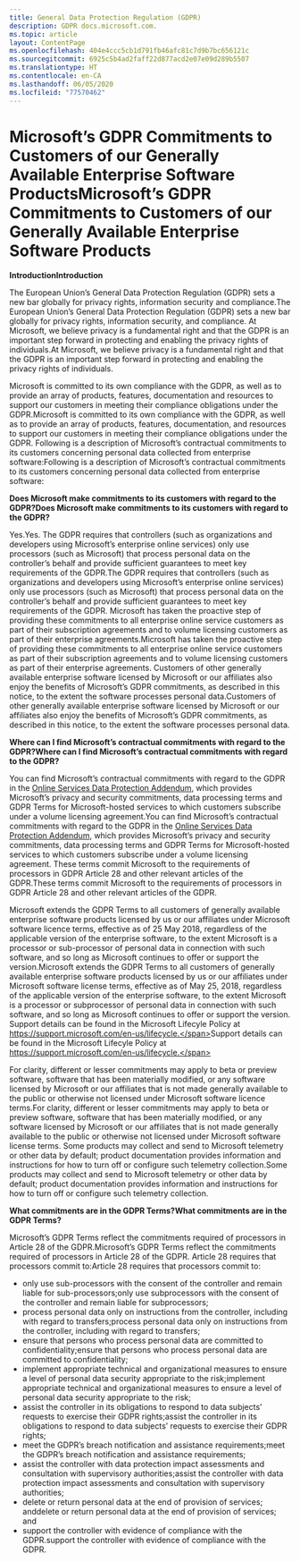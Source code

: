 ```yaml
---
title: General Data Protection Regulation (GDPR)
description: GDPR docs.microsoft.com.
ms.topic: article
layout: ContentPage
ms.openlocfilehash: 404e4ccc5cb1d791fb46afc81c7d9b7bc656121c
ms.sourcegitcommit: 6925c5b4ad2faff22d877acd2e07e09d289b5507
ms.translationtype: HT
ms.contentlocale: en-CA
ms.lasthandoff: 06/05/2020
ms.locfileid: "77570462"
---
```

# <a name="microsofts-gdpr-commitments-to-customers-of-our-generally-available-enterprise-software-products"></a><span data-ttu-id="7404a-103">Microsoft’s GDPR Commitments to Customers of our Generally Available Enterprise Software Products</span><span class="sxs-lookup"><span data-stu-id="7404a-103">Microsoft’s GDPR Commitments to Customers of our Generally Available Enterprise Software Products</span></span>

<span data-ttu-id="7404a-104">**Introduction**</span><span class="sxs-lookup"><span data-stu-id="7404a-104">**Introduction**</span></span>

<span data-ttu-id="7404a-105">The European Union’s General Data Protection Regulation (GDPR) sets a new bar globally for privacy rights, information security and compliance.</span><span class="sxs-lookup"><span data-stu-id="7404a-105">The European Union’s General Data Protection Regulation (GDPR) sets a new bar globally for privacy rights, information security, and compliance.</span></span> <span data-ttu-id="7404a-106">At Microsoft, we believe privacy is a fundamental right and that the GDPR is an important step forward in protecting and enabling the privacy rights of individuals.</span><span class="sxs-lookup"><span data-stu-id="7404a-106">At Microsoft, we believe privacy is a fundamental right and that the GDPR is an important step forward in protecting and enabling the privacy rights of individuals.</span></span>     

<span data-ttu-id="7404a-107">Microsoft is committed to its own compliance with the GDPR, as well as to provide an array of products, features, documentation and resources to support our customers in meeting their compliance obligations under the GDPR.</span><span class="sxs-lookup"><span data-stu-id="7404a-107">Microsoft is committed to its own compliance with the GDPR, as well as to provide an array of products, features, documentation, and resources to support our customers in meeting their compliance obligations under the GDPR.</span></span> <span data-ttu-id="7404a-108">Following is a description of Microsoft’s contractual commitments to its customers concerning personal data collected from enterprise software:</span><span class="sxs-lookup"><span data-stu-id="7404a-108">Following is a description of Microsoft’s contractual commitments to its customers concerning personal data collected from enterprise software:</span></span>

<span data-ttu-id="7404a-109">**Does Microsoft make commitments to its customers with regard to the GDPR?**</span><span class="sxs-lookup"><span data-stu-id="7404a-109">**Does Microsoft make commitments to its customers with regard to the GDPR?**</span></span>

<span data-ttu-id="7404a-110">Yes.</span><span class="sxs-lookup"><span data-stu-id="7404a-110">Yes.</span></span> <span data-ttu-id="7404a-111">The GDPR requires that controllers (such as organizations and developers using Microsoft’s enterprise online services) only use processors (such as Microsoft) that process personal data on the controller’s behalf and provide sufficient guarantees to meet key requirements of the GDPR.</span><span class="sxs-lookup"><span data-stu-id="7404a-111">The GDPR requires that controllers (such as organizations and developers using Microsoft’s enterprise online services) only use processors (such as Microsoft) that process personal data on the controller’s behalf and provide sufficient guarantees to meet key requirements of the GDPR.</span></span> <span data-ttu-id="7404a-112">Microsoft has taken the proactive step of providing these commitments to all enterprise online service customers as part of their subscription agreements and to volume licensing customers as part of their enterprise agreements.</span><span class="sxs-lookup"><span data-stu-id="7404a-112">Microsoft has taken the proactive step of providing these commitments to all enterprise online service customers as part of their subscription agreements and to volume licensing customers as part of their enterprise agreements.</span></span> <span data-ttu-id="7404a-113">Customers of other generally available enterprise software licensed by Microsoft or our affiliates also enjoy the benefits of Microsoft’s GDPR commitments, as described in this notice, to the extent the software processes personal data.</span><span class="sxs-lookup"><span data-stu-id="7404a-113">Customers of other generally available enterprise software licensed by Microsoft or our affiliates also enjoy the benefits of Microsoft’s GDPR commitments, as described in this notice, to the extent the software processes personal data.</span></span>

<span data-ttu-id="7404a-114">**Where can I find Microsoft’s contractual commitments with regard to the GDPR?**</span><span class="sxs-lookup"><span data-stu-id="7404a-114">**Where can I find Microsoft’s contractual commitments with regard to the GDPR?**</span></span>

<span data-ttu-id="7404a-115">You can find Microsoft’s contractual commitments with regard to the GDPR in the [Online Services Data Protection Addendum](https://www.microsoftvolumelicensing.com/DocumentSearch.aspx?Mode=2&Keyword=DPA), which provides Microsoft’s privacy and security commitments, data processing terms and GDPR Terms for Microsoft-hosted services to which customers subscribe under a volume licensing agreement.</span><span class="sxs-lookup"><span data-stu-id="7404a-115">You can find Microsoft’s contractual commitments with regard to the GDPR in the [Online Services Data Protection Addendum](https://www.microsoftvolumelicensing.com/DocumentSearch.aspx?Mode=2&Keyword=DPA), which provides Microsoft’s privacy and security commitments, data processing terms and GDPR Terms for Microsoft-hosted services to which customers subscribe under a volume licensing agreement.</span></span> <span data-ttu-id="7404a-116">These terms commit Microsoft to the requirements of processors in GDPR Article 28 and other relevant articles of the GDPR.</span><span class="sxs-lookup"><span data-stu-id="7404a-116">These terms commit Microsoft to the requirements of processors in GDPR Article 28 and other relevant articles of the GDPR.</span></span> 

<span data-ttu-id="7404a-117">Microsoft extends the GDPR Terms to all customers of generally available enterprise software products licensed by us or our affiliates under Microsoft software licence terms, effective as of 25 May 2018, regardless of the applicable version of the enterprise software, to the extent Microsoft is a processor or sub-processor of personal data in connection with such software, and so long as Microsoft continues to offer or support the version.</span><span class="sxs-lookup"><span data-stu-id="7404a-117">Microsoft extends the GDPR Terms to all customers of generally available enterprise software products licensed by us or our affiliates under Microsoft software license terms, effective as of May 25, 2018, regardless of the applicable version of the enterprise software, to the extent Microsoft is a processor or subprocessor of personal data in connection with such software, and so long as Microsoft continues to offer or support the version.</span></span> <span data-ttu-id="7404a-118">Support details can be found in the Microsoft Lifecyle Policy at https://support.microsoft.com/en-us/lifecycle.</span><span class="sxs-lookup"><span data-stu-id="7404a-118">Support details can be found in the Microsoft Lifecyle Policy at https://support.microsoft.com/en-us/lifecycle.</span></span>

<span data-ttu-id="7404a-119">For clarity, different or lesser commitments may apply to beta or preview software, software that has been materially modified, or any software licensed by Microsoft or our affiliates that is not made generally available to the public or otherwise not licensed under Microsoft software licence terms.</span><span class="sxs-lookup"><span data-stu-id="7404a-119">For clarity, different or lesser commitments may apply to beta or preview software, software that has been materially modified, or any software licensed by Microsoft or our affiliates that is not made generally available to the public or otherwise not licensed under Microsoft software license terms.</span></span> <span data-ttu-id="7404a-120">Some products may collect and send to Microsoft telemetry or other data by default; product documentation provides information and instructions for how to turn off or configure such telemetry collection.</span><span class="sxs-lookup"><span data-stu-id="7404a-120">Some products may collect and send to Microsoft telemetry or other data by default; product documentation provides information and instructions for how to turn off or configure such telemetry collection.</span></span>

<span data-ttu-id="7404a-121">**What commitments are in the GDPR Terms?**</span><span class="sxs-lookup"><span data-stu-id="7404a-121">**What commitments are in the GDPR Terms?**</span></span>

<span data-ttu-id="7404a-122">Microsoft’s GDPR Terms reflect the commitments required of processors in Article 28 of the GDPR.</span><span class="sxs-lookup"><span data-stu-id="7404a-122">Microsoft’s GDPR Terms reflect the commitments required of processors in Article 28 of the GDPR.</span></span>  <span data-ttu-id="7404a-123">Article 28 requires that processors commit to:</span><span class="sxs-lookup"><span data-stu-id="7404a-123">Article 28 requires that processors commit to:</span></span>

-   <span data-ttu-id="7404a-124">only use sub-processors with the consent of the controller and remain liable for sub-processors;</span><span class="sxs-lookup"><span data-stu-id="7404a-124">only use subprocessors with the consent of the controller and remain liable for subprocessors;</span></span>
-   <span data-ttu-id="7404a-125">process personal data only on instructions from the controller, including with regard to transfers;</span><span class="sxs-lookup"><span data-stu-id="7404a-125">process personal data only on instructions from the controller, including with regard to transfers;</span></span>
-   <span data-ttu-id="7404a-126">ensure that persons who process personal data are committed to confidentiality;</span><span class="sxs-lookup"><span data-stu-id="7404a-126">ensure that persons who process personal data are committed to confidentiality;</span></span>
-   <span data-ttu-id="7404a-127">implement appropriate technical and organizational measures to ensure a level of personal data security appropriate to the risk;</span><span class="sxs-lookup"><span data-stu-id="7404a-127">implement appropriate technical and organizational measures to ensure a level of personal data security appropriate to the risk;</span></span>
-   <span data-ttu-id="7404a-128">assist the controller in its obligations to respond to data subjects’ requests to exercise their GDPR rights;</span><span class="sxs-lookup"><span data-stu-id="7404a-128">assist the controller in its obligations to respond to data subjects’ requests to exercise their GDPR rights;</span></span>
-   <span data-ttu-id="7404a-129">meet the GDPR’s breach notification and assistance requirements;</span><span class="sxs-lookup"><span data-stu-id="7404a-129">meet the GDPR’s breach notification and assistance requirements;</span></span>
-   <span data-ttu-id="7404a-130">assist the controller with data protection impact assessments and consultation with supervisory authorities;</span><span class="sxs-lookup"><span data-stu-id="7404a-130">assist the controller with data protection impact assessments and consultation with supervisory authorities;</span></span> 
-   <span data-ttu-id="7404a-131">delete or return personal data at the end of provision of services; and</span><span class="sxs-lookup"><span data-stu-id="7404a-131">delete or return personal data at the end of provision of services; and</span></span>
-   <span data-ttu-id="7404a-132">support the controller with evidence of compliance with the GDPR.</span><span class="sxs-lookup"><span data-stu-id="7404a-132">support the controller with evidence of compliance with the GDPR.</span></span>
